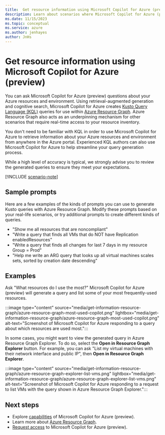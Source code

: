 ```yaml
---
title:  Get resource information using Microsoft Copilot for Azure (preview)
description: Learn about scenarios where Microsoft Copilot for Azure (preview) can help with Azure Resource Graph.
ms.date: 11/15/2023
ms.topic: conceptual
ms.service: azure
ms.author: jenhayes
author: JnHs
---
```


# Get resource information using Microsoft Copilot for Azure (preview)

You can ask Microsoft Copilot for Azure (preview) questions about your Azure resources and environment. Using retrieval-augmented generation and cognitive search, Microsoft Copilot for Azure creates [Kusto Query Language (KQL)](/azure/data-explorer/kusto/query/) queries for use within [Azure Resource Graph](/azure/governance/resource-graph/overview). Azure Resource Graph also acts as an underpinning mechanism for other scenarios that require real-time access to your resource inventory.

You don't need to be familiar with KQL in order to use Microsoft Copilot for Azure to retrieve information about your Azure resources and environment from anywhere in the Azure portal. Experienced KQL authors can also use Microsoft Copilot for Azure to help streamline your query generation process.

While a high level of accuracy is typical, we strongly advise you to review the generated queries to ensure they meet your expectations.

[!INCLUDE [scenario-note](includes/scenario-note.md)]

## Sample prompts

Here are a few examples of the kinds of prompts you can use to generate Kusto queries with Azure Resource Graph. Modify these prompts based on your real-life scenarios, or try additional prompts to create different kinds of queries.

- "Show me all resources that are noncompliant"
- "Write a query that finds all VMs that do NOT have Replication enabledResources"
- "Write a query that finds all changes for last 7 days in my resource Group = Prod"
- "Help me write an ARG query that looks up all virtual machines scales sets, sorted by creation date descending"

## Examples

Ask "What resources do I use the most?" Microsoft Copilot for Azure (preview) will generate a query and list some of your most frequently-used resources.

:::image type="content" source="media/get-information-resource-graph/azure-resource-graph-most-used-copilot.png" lightbox="media/get-information-resource-graph/azure-resource-graph-most-used-copilot.png" alt-text="Screenshot of Microsoft Copilot for Azure responding to a query about which resources are used most.":::

In some cases, you might want to view the generated query in Azure Resource Graph Explorer. To do so, select the **Open in Resource Graph Explorer** button. For example, you can ask "List my virtual machines with their network interface and public IP", then **Open in Resource Graph Explorer**.

:::image type="content" source="media/get-information-resource-graph/azure-resource-graph-explorer-list-vms.png" lightbox="media/get-information-resource-graph/azure-resource-graph-explorer-list-vms.png"  alt-text="Screenshot of Microsoft Copilot for Azure responding to a request to list VMs with the query shown in Azure Resource Graph Explorer.":::

## Next steps

- Explore [capabilities](capabilities.md) of Microsoft Copilot for Azure (preview).
- Learn more about [Azure Resource Graph](/azure/governance/resource-graph/overview).
- [Request access](https://aka.ms/MSCopilotforAzurePreview) to Microsoft Copilot for Azure (preview).
